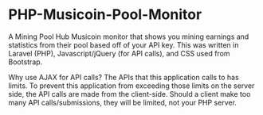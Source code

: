 # PHP-Musicoin-Pool-Monitor
A Mining Pool Hub Musicoin monitor that shows you mining earnings and statistics from their pool based off of your API key. This was written in Laravel (PHP), Javascript/jQuery (for API calls), and CSS used from Bootstrap.

Why use AJAX for API calls? The APIs that this application calls to has limits. To prevent this application from exceeding those limits on the server side, the API calls are made from the client-side. Should a client make too many API calls/submissions, they will be limited, not your PHP server.
